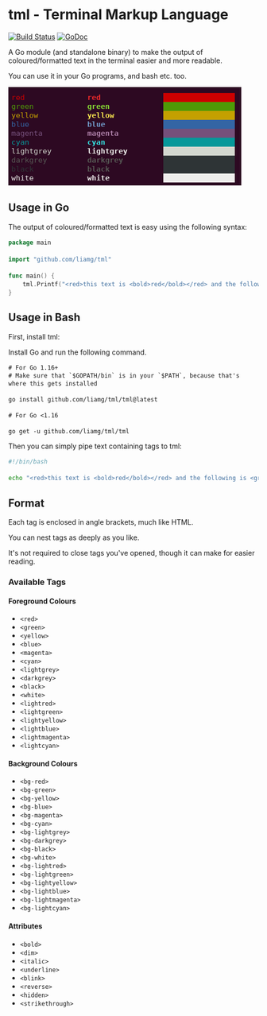 # tml - Terminal Markup Language

[![Build Status](https://travis-ci.org/liamg/tml.svg "Travis CI status")](https://travis-ci.org/liamg/tml)
[![GoDoc](https://godoc.org/github.com/liamg/tml?status.svg)](https://godoc.org/github.com/liamg/tml)

A Go module (and standalone binary) to make the output of coloured/formatted text in the terminal easier and more readable.

You can use it in your Go programs, and bash etc. too.

![Example screenshot](example.png)

## Usage in Go

The output of coloured/formatted text is easy using the following syntax:

```go
package main

import "github.com/liamg/tml"

func main() {
    tml.Printf("<red>this text is <bold>red</bold></red> and the following is <green>%s</green>\n", "not red")
}
```

## Usage in Bash

First, install tml:

Install Go and run the following command.

```
# For Go 1.16+
# Make sure that `$GOPATH/bin` is in your `$PATH`, because that's where this gets installed

go install github.com/liamg/tml/tml@latest

# For Go <1.16

go get -u github.com/liamg/tml/tml
```

Then you can simply pipe text containing tags to tml:

```bash
#!/bin/bash

echo "<red>this text is <bold>red</bold></red> and the following is <green>not red</green>" | tml
```

## Format

Each tag is enclosed in angle brackets, much like HTML.

You can nest tags as deeply as you like.

It's not required to close tags you've opened, though it can make for easier reading.

### Available Tags

#### Foreground Colours

- `<red>`
- `<green>`
- `<yellow>`
- `<blue>`
- `<magenta>`
- `<cyan>`
- `<lightgrey>`
- `<darkgrey>`
- `<black>`
- `<white>`
- `<lightred>`
- `<lightgreen>`
- `<lightyellow>`
- `<lightblue>`
- `<lightmagenta>`
- `<lightcyan>`

#### Background Colours

- `<bg-red>`
- `<bg-green>`
- `<bg-yellow>`
- `<bg-blue>`
- `<bg-magenta>`
- `<bg-cyan>`
- `<bg-lightgrey>`
- `<bg-darkgrey>`
- `<bg-black>`
- `<bg-white>`
- `<bg-lightred>`
- `<bg-lightgreen>`
- `<bg-lightyellow>`
- `<bg-lightblue>`
- `<bg-lightmagenta>`
- `<bg-lightcyan>`

#### Attributes

- `<bold>`
- `<dim>`
- `<italic>`
- `<underline>`
- `<blink>`
- `<reverse>`
- `<hidden>`
- `<strikethrough>`
